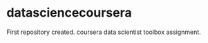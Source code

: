 datasciencecoursera
===================

First repository created. coursera data scientist toolbox assignment.
